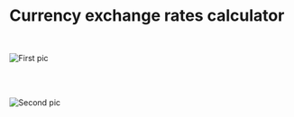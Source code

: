 # Currency exchange rates calculator

</br>

![First pic](https://user-images.githubusercontent.com/86148846/122977543-36a4de00-d39e-11eb-8825-c6299cd84ef5.png)

</br>
</br>

![Second pic](https://user-images.githubusercontent.com/86148846/122977694-605e0500-d39e-11eb-8ba6-8a1ef194a55d.png)

